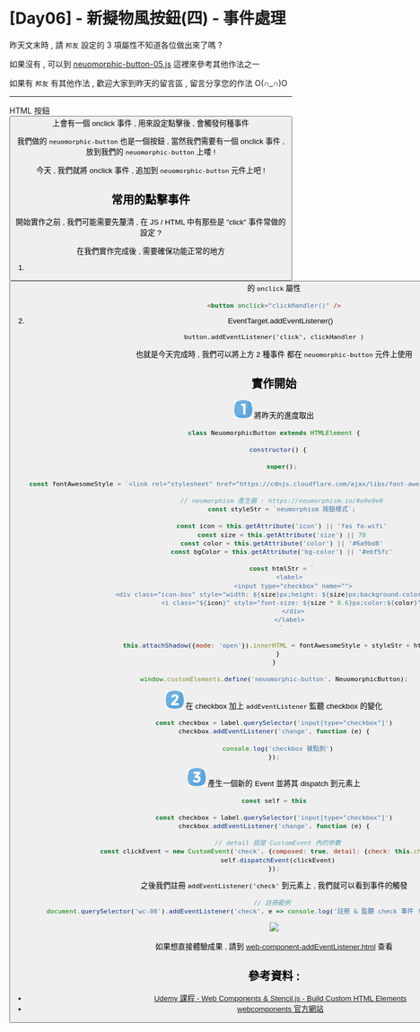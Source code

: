 # [Day06] - 新擬物風按鈕(四) - 事件處理 

昨天文末時 , 請 `邦友` 設定的 3 項屬性不知道各位做出來了嗎 ?

如果沒有 , 可以到 [neuomorphic-button-05.js](https://andrew781026.github.io/ithome_ironman_2021/day-06/neuomorphic-button.js) 這裡來參考其他作法之一

如果有  `邦友` 有其他作法 , 歡迎大家到昨天的留言區 , 留言分享您的作法 O(∩_∩)O

------

HTML 按鈕 <button> 上會有一個 onclick 事件 , 用來設定點擊後 , 會觸發何種事件

我們做的 `neuomorphic-button` 也是一個按鈕 , 當然我們需要有一個 onclick 事件 , 放到我們的 `neuomorphic-button` 上喽 !

今天 , 我們就將 onclick 事件 , 追加到 `neuomorphic-button` 元件上吧 !

## 常用的點擊事件

開始實作之前 , 我們可能需要先釐清 , 在 JS / HTML 中有那些是 "click" 事件常做的設定 ? 

在我們實作完成後 , 需要確保功能正常的地方

1.  <button> 的 `onclick` 屬性

```html
<button onclick="clickHandler()" />
```

2.  EventTarget.addEventListener()

```html
button.addEventListener('click', clickHandler )
```

也就是今天完成時 , 我們可以將上方 2 種事件 都在 `neuomorphic-button` 元件上使用

## 實作開始

![one](https://raw.githubusercontent.com/andrew781026/ithome_ironman_2021/master/day-06/number-icon/one.png) 將昨天的進度取出 

```javascript
class NeuomorphicButton extends HTMLElement {

  constructor() {

    super();

    const fontAwesomeStyle = `<link rel="stylesheet" href="https://cdnjs.cloudflare.com/ajax/libs/font-awesome/5.15.1/css/all.min.css">`

    // neumorphism 產生器 : https://neumorphism.io/#e0e0e0
    const styleStr = `neumorphism 按鈕樣式`;

    const icon = this.getAttribute('icon') || 'fas fa-wifi'
    const size = this.getAttribute('size') || 70
    const color = this.getAttribute('color') || '#6a9bd8'
    const bgColor = this.getAttribute('bg-color') || '#ebf5fc'

    const htmlStr = `
        <label>
          <input type="checkbox" name="">
          <div class="icon-box" style="width: ${size}px;height: ${size}px;background-color:${bgColor}">
              <i class="${icon}" style="font-size: ${size * 0.6}px;color:${color}"></i>
          </div>
        </label>
    `

    this.attachShadow({mode: 'open'}).innerHTML = fontAwesomeStyle + styleStr + htmlStr
  }
}

window.customElements.define('neuomorphic-button', NeuomorphicButton);
```

![two](https://raw.githubusercontent.com/andrew781026/ithome_ironman_2021/master/day-06/number-icon/two.png) 在 checkbox 加上 `addEventListener` 監聽 checkbox 的變化

```javascript
const checkbox = label.querySelector('input[type="checkbox"]')
checkbox.addEventListener('change', function (e) {

  console.log('checkbox 被點到')
});
```

![three](https://raw.githubusercontent.com/andrew781026/ithome_ironman_2021/master/day-06/number-icon/three.png) 產生一個新的 Event 並將其 dispatch 到元素上

```javascript
const self = this

const checkbox = label.querySelector('input[type="checkbox"]')
checkbox.addEventListener('change', function (e) {

  // detail 就是 CustomEvent 內的參數
  const clickEvent = new CustomEvent('check', {composed: true, detail: {check: this.checked}});
  self.dispatchEvent(clickEvent)
});
```

之後我們註冊 `addEventListener('check'` 到元素上 , 我們就可以看到事件的觸發 

```javascript
// 註冊範例 
document.querySelector('wc-08').addEventListener('check', e => console.log('註冊 & 監聽 check 事件 !!!', e.detail.check))
```

![](https://i.imgur.com/YjeNtTa.png)


如果想直接體驗成果 , 請到 [web-component-addEventListener.html](https://andrew781026.github.io/ithome_ironman_2021/day-06/show-wc.html) 查看


## 參考資料 :

- [Udemy 課程 - Web Components & Stencil.js - Build Custom HTML Elements](https://www.udemy.com/course/web-components-stenciljs-build-custom-html-elements/)
- [webcomponents 官方網站](https://www.webcomponents.org/)
